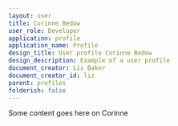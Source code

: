 ```yaml
---
layout: user
title: Corinne Bedow
user_role: Developer
application: profile
application_name: Profile
design_title: User profile Corinne Bedow
design_description: Example of a user profile
document_creator: Liz Baker
document_creator_id: liz
parent: profiles
folderish: false
---
```


Some content goes here on Corinne
